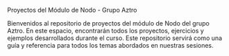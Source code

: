 Proyectos del Módulo de Nodo - Grupo Aztro

Bienvenidos al repositorio de proyectos del módulo de Nodo del grupo Aztro. En este espacio, encontrarán todos los proyectos, ejercicios y ejemplos desarrollados durante el curso. 
Este repositorio servirá como una guía y referencia para todos los temas abordados en nuestras sesiones.







